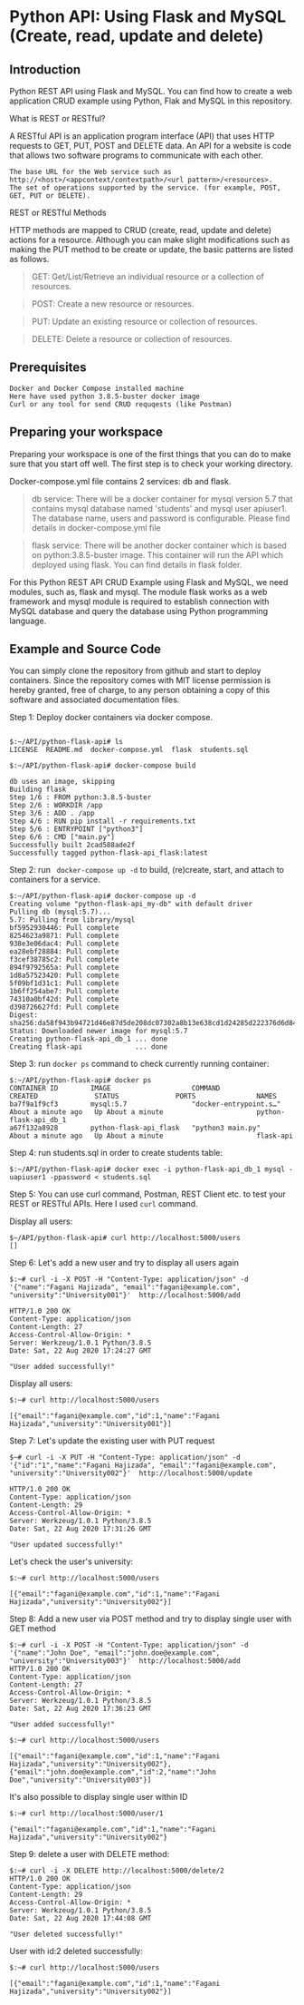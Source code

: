 # Python API: Using Flask and MySQL (Create, read, update and delete)

## Introduction ##

Python REST API using Flask and MySQL. You can find how to create a web application CRUD example using Python, Flak and MySQL in this repository.

What is REST or RESTful?

A RESTful API is an application program interface (API) that uses HTTP requests to GET, PUT, POST and DELETE data. An API for a website is code that allows two software programs to communicate with each other.

    The base URL for the Web service such as http://<host>/<appcontext/contextpath>/<url pattern>/<resources>.
    The set of operations supported by the service. (for example, POST, GET, PUT or DELETE).

REST or RESTful Methods

HTTP methods are mapped to CRUD (create, read, update and delete) actions for a resource. Although you can make slight modifications such as making the PUT method to be create or update, the basic patterns are listed as follows.

>    GET: Get/List/Retrieve an individual resource or a collection of resources.

>    POST: Create a new resource or resources.

>    PUT: Update an existing resource or collection of resources.

>    DELETE: Delete a resource or collection of resources.

## Prerequisites ##

    Docker and Docker Compose installed machine
    Here have used python 3.8.5-buster docker image
    Curl or any tool for send CRUD requqests (like Postman)

## Preparing your workspace ##

Preparing your workspace is one of the first things that you can do to make sure that you start off well. The first step is to check your working directory.

Docker-compose.yml file contains 2 services: db and flask. 

> db service: There will be a docker container for mysql version 5.7 that contains mysql database named 'students' and mysql user apiuser1. The database name, users and password is configurable. Please find details in docker-compose.yml file

> flask service: There will be another docker container which is based on python:3.8.5-buster image. This container will run the API which deployed using flask. You can find details in flask folder. 

For this Python REST API CRUD Example using Flask and MySQL, we need modules, such as, flask and mysql. The module flask works as a web framework and mysql module is required to establish connection with MySQL database and query the database using Python programming language.

## Example and Source Code ##

You can simply clone the repository from github and start to deploy containers. Since the repository comes with MIT license permission is hereby granted, free of charge, to any person obtaining a copy of this software and associated documentation files.

Step 1: Deploy docker containers via docker compose.

```

$:~/API/python-flask-api# ls
LICENSE  README.md  docker-compose.yml  flask  students.sql

$:~/API/python-flask-api# docker-compose build

db uses an image, skipping
Building flask
Step 1/6 : FROM python:3.8.5-buster
Step 2/6 : WORKDIR /app
Step 3/6 : ADD . /app
Step 4/6 : RUN pip install -r requirements.txt
Step 5/6 : ENTRYPOINT ["python3"]
Step 6/6 : CMD ["main.py"]
Successfully built 2cad588ade2f
Successfully tagged python-flask-api_flask:latest

```

Step 2: run ``` docker-compose up -d``` to build, (re)create, start, and attach to containers for a service.


``` 
$:~/API/python-flask-api# docker-compose up -d
Creating volume "python-flask-api_my-db" with default driver
Pulling db (mysql:5.7)...
5.7: Pulling from library/mysql
bf5952930446: Pull complete
8254623a9871: Pull complete
938e3e06dac4: Pull complete
ea28ebf28884: Pull complete
f3cef38785c2: Pull complete
894f9792565a: Pull complete
1d8a57523420: Pull complete
5f09bf1d31c1: Pull complete
1b6ff254abe7: Pull complete
74310a0bf42d: Pull complete
d398726627fd: Pull complete
Digest: sha256:da58f943b94721d46e87d5de208dc07302a8b13e638cd1d24285d222376d6d84
Status: Downloaded newer image for mysql:5.7
Creating python-flask-api_db_1 ... done
Creating flask-api             ... done

```

Step 3: run ```docker ps``` command to check currently running container:

```
$:~/API/python-flask-api# docker ps
CONTAINER ID        IMAGE                    COMMAND                  CREATED              STATUS              PORTS               NAMES
ba7f9a1f9cf3        mysql:5.7                "docker-entrypoint.s…"   About a minute ago   Up About a minute                       python-flask-api_db_1
a67f132a8928        python-flask-api_flask   "python3 main.py"        About a minute ago   Up About a minute                       flask-api
```

Step 4: run students.sql in order to create students table:

```
$:~/API/python-flask-api# docker exec -i python-flask-api_db_1 mysql -uapiuser1 -ppassword < students.sql
```

Step 5: You can use curl command, Postman, REST Client etc. to test your REST or RESTful APIs. Here I used ```curl``` command.  

Display all users:

```
$~/API/python-flask-api# curl http://localhost:5000/users
[]
```

Step 6: Let's add a new user and try to display all users again

```
$:~# curl -i -X POST -H "Content-Type: application/json" -d  '{"name":"Fagani Hajizada", "email":"fagani@example.com", "university":"University001"}'  http://localhost:5000/add

HTTP/1.0 200 OK
Content-Type: application/json
Content-Length: 27
Access-Control-Allow-Origin: *
Server: Werkzeug/1.0.1 Python/3.8.5
Date: Sat, 22 Aug 2020 17:24:27 GMT

"User added successfully!"
```
Display all users:

```
$:~# curl http://localhost:5000/users

[{"email":"fagani@example.com","id":1,"name":"Fagani Hajizada","university":"University001"}]
```

Step 7: Let's update the existing user with PUT request

```
$~# curl -i -X PUT -H "Content-Type: application/json" -d  '{"id":"1","name":"Fagani Hajizada", "email":"fagani@example.com", "university":"University002"}'  http://localhost:5000/update

HTTP/1.0 200 OK
Content-Type: application/json
Content-Length: 29
Access-Control-Allow-Origin: *
Server: Werkzeug/1.0.1 Python/3.8.5
Date: Sat, 22 Aug 2020 17:31:26 GMT

"User updated successfully!"
```
Let's check the user's university:

```
$:~# curl http://localhost:5000/users

[{"email":"fagani@example.com","id":1,"name":"Fagani Hajizada","university":"University002"}]
```

Step 8: Add a new user via POST method and try to display single user with GET method

```
$:~# curl -i -X POST -H "Content-Type: application/json" -d  '{"name":"John Doe", "email":"john.doe@example.com", "university":"University003"}'  http://localhost:5000/add
HTTP/1.0 200 OK
Content-Type: application/json
Content-Length: 27
Access-Control-Allow-Origin: *
Server: Werkzeug/1.0.1 Python/3.8.5
Date: Sat, 22 Aug 2020 17:36:23 GMT

"User added successfully!"

```

```
$:~# curl http://localhost:5000/users

[{"email":"fagani@example.com","id":1,"name":"Fagani Hajizada","university":"University002"},
{"email":"john.doe@example.com","id":2,"name":"John Doe","university":"University003"}]
```

It's also possible to display single user within ID

```
$:~# curl http://localhost:5000/user/1

{"email":"fagani@example.com","id":1,"name":"Fagani Hajizada","university":"University002"}

```

Step 9: delete a user with DELETE method:

```
$:~# curl -i -X DELETE http://localhost:5000/delete/2
HTTP/1.0 200 OK
Content-Type: application/json
Content-Length: 29
Access-Control-Allow-Origin: *
Server: Werkzeug/1.0.1 Python/3.8.5
Date: Sat, 22 Aug 2020 17:44:08 GMT

"User deleted successfully!"
```

User with id:2 deleted successfully:

```
$:~# curl http://localhost:5000/users

[{"email":"fagani@example.com","id":1,"name":"Fagani Hajizada","university":"University002"}]
```
